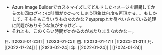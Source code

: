 - Azure Image Builderでカスタマイズしてビルドしたイメージを展開してからの初回ログインに時間がかかってしまう現象は何度も再現する…。もしかして、そもそもこういうものなのかな？sysprepとか隠ぺいされている処理に問題がありそうな気がするけど…。
- それとも、このくらい時間がかかるのがあたりまえなのかなー。

日: [[2023-01-23]] | [[2023-01-25]]
週: [[2023-01-17]] | [[2023-01-31]]
月: [[2022-12-24]] | [[2023-02-24]]
年: [[2022-01-24]] | [[2024-01-24]]